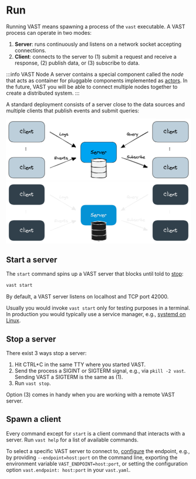 # Run

Running VAST means spawning a process of the `vast` executable. A VAST process
can operate in two modes:

1. **Server**: runs continuously and listens on a network socket accepting
   connections.
2. **Client**: connects to the server to (1) submit a request and receive a
   response, (2) publish data, or (3) subscribe to data. 

:::info VAST Node
A server contains a special component called the *node* that acts as container
for pluggable components implemented as
[actors](/docs/understand-vast/architecture/actor-model). In the future, VAST
you will be able to connect multiple nodes together to create a distributed
system.
:::

A standard deployment consists of a server close to the data sources and
multiple clients that publish events and submit queries:

![Client & Server](/img/run.light.png#gh-light-mode-only)
![Client & Server](/img/run.dark.png#gh-dark-mode-only)

## Start a server

The `start` command spins up a VAST server that blocks until told to
[stop](#stop-a-server):

```bash
vast start
```

By default, a VAST server listens on localhost and TCP port 42000.

Usually you would invoke `vast start` only for testing purposes in a terminal.
In production you would typically use a service manager, e.g., [systemd on
Linux](/docs/setup-vast/install/linux#systemd).

## Stop a server

There exist 3 ways stop a server:

1. Hit CTRL+C in the same TTY where you started VAST.
2. Send the process a SIGINT or SIGTERM signal, e.g., via `pkill -2 vast`.
   Sending VAST a SIGTERM is the same as (1).
3. Run `vast stop`.

Option (3) comes in handy when you are working with a remote VAST server.

## Spawn a client

Every command except for `start` is a client command that interacts with a
server. Run `vast help` for a list of available commands.

To select a specific VAST server to connect to,
[configure](/docs/setup-vast/configure) the endpoint, e.g., by providing
`--endpoint=host:port` on the command line, exporting the environment variable
`VAST_ENDPOINT=host:port`, or setting the configuration option
`vast.endpoint: host:port` in your `vast.yaml`.
